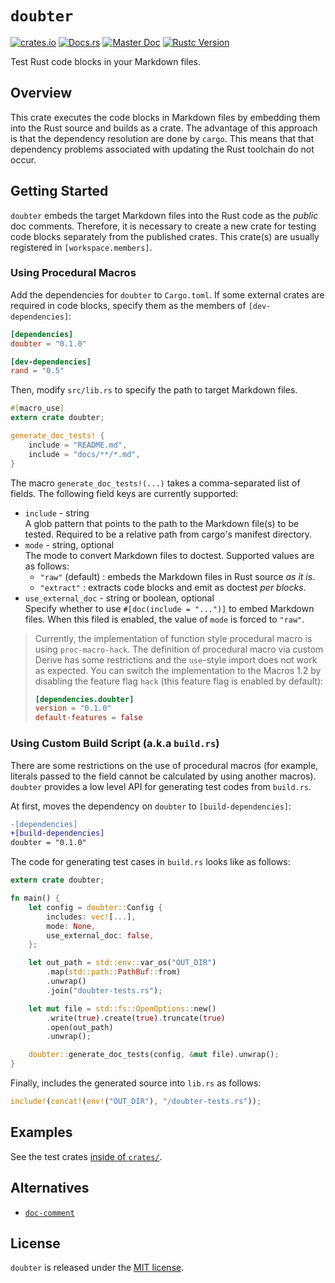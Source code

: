 # `doubter`

[![crates.io](https://img.shields.io/crates/v/doubter.svg)](https://crates.io/crates/doubter)
[![Docs.rs](https://docs.rs/doubter/badge.svg)](https://docs.rs/doubter)
[![Master Doc](https://img.shields.io/badge/docs-master-blue.svg)](https://ubnt-intrepid.github.io/doubter)
[![Rustc Version](https://img.shields.io/badge/rustc-1.22.1+-lightgray.svg)](https://www.rust-lang.org)

Test Rust code blocks in your Markdown files.

## Overview

This crate executes the code blocks in Markdown files by embedding them into
the Rust source and builds as a crate.
The advantage of this approach is that the dependency resolution are done by `cargo`.
This means that that dependency problems associated with updating the Rust toolchain do not occur.

## Getting Started

`doubter` embeds the target Markdown files into the Rust code as the *public* doc comments.
Therefore, it is necessary to create a new crate for testing code blocks separately from the published crates.
This crate(s) are usually registered in `[workspace.members]`.

### Using Procedural Macros

Add the dependencies for `doubter` to `Cargo.toml`.
If some external crates are required in code blocks, specify them as the members of `[dev-dependencies]`:

```toml
[dependencies]
doubter = "0.1.0"

[dev-dependencies]
rand = "0.5"
```

Then, modify `src/lib.rs` to specify the path to target Markdown files.

```rust
#[macro_use]
extern crate doubter;

generate_doc_tests! {
    include = "README.md",
    include = "docs/**/*.md",
}
```

The macro `generate_doc_tests!(...)` takes a comma-separated list of fields.
The following field keys are currently supported:

* `include` - string  
  A glob pattern that points to the path to the Markdown file(s) to be tested.
  Required to be a relative path from cargo's manifest directory.
* `mode` - string, optional  
  The mode to convert Markdown files to doctest.
  Supported values are as follows:
  - `"raw"` (default) : embeds the Markdown files in Rust source *as it is*.
  - `"extract"` : extracts code blocks and emit as doctest *per blocks*.
* `use_external_doc` - string or boolean, optional  
  Specify whether to use `#[doc(include = "...")]` to embed Markdown files.
  When this filed is enabled, the value of `mode` is forced to `"raw"`.

>
> Currently, the implementation of function style procedural macro is using `proc-macro-hack`.
> The definition of procedural macro via custom Derive has some restrictions and the `use`-style
> import does not work as expected.
> You can switch the implementation to the Macros 1.2 by disabling the feature flag `hack`
> (this feature flag is enabled by default):
>
> ```toml
> [dependencies.doubter]
> version = "0.1.0"
> default-features = false
> ```
>

### Using Custom Build Script (a.k.a `build.rs`)

There are some restrictions on the use of procedural macros
(for example, literals passed to the field cannot be calculated by using another macros).
`doubter` provides a low level API for generating test codes from `build.rs`.

At first, moves the dependency on `doubter` to `[build-dependencies]`:

```diff
-[dependencies]
+[build-dependencies]
doubter = "0.1.0"
```

The code for generating test cases in `build.rs` looks like as follows:

```rust
extern crate doubter;

fn main() {
    let config = doubter::Config {
        includes: vec![...],
        mode: None,
        use_external_doc: false,
    };

    let out_path = std::env::var_os("OUT_DIR")
        .map(std::path::PathBuf::from)
        .unwrap()
        .join("doubter-tests.rs");

    let mut file = std::fs::OpenOptions::new()
        .write(true).create(true).truncate(true)
        .open(out_path)
        .unwrap();

    doubter::generate_doc_tests(config, &mut file).unwrap();
}
```

Finally, includes the generated source into `lib.rs` as follows:

```rust
include!(concat!(env!("OUT_DIR"), "/doubter-tests.rs"));
```

## Examples

See the test crates [inside of `crates/`](https://github.com/ubnt-intrepid/doubter/tree/master/crates).

## Alternatives

* [`doc-comment`](https://github.com/GuillaumeGomez/doc-comment)

## License
`doubter` is released under the [MIT license](LICENSE).
